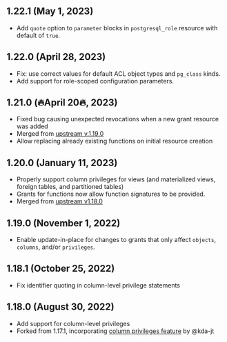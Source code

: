 ## 1.22.1 (May 1, 2023)

* Add `quote` option to `parameter` blocks in `postgresql_role` resource with default of `true`.

## 1.22.0 (April 28, 2023)

* Fix: use correct values for default ACL object types and `pg_class` kinds.
* Add support for role-scoped configuration parameters.

## 1.21.0 (🔥April 20🔥, 2023)

* Fixed bug causing unexpected revocations when a new grant resource was added
* Merged from [upstream v.1.19.0](https://github.com/cyrilgdn/terraform-provider-postgresql/commit/cb85b9f45ee77b761d8ce08fd74f65350e152256)
* Allow replacing already existing functions on initial resource creation

## 1.20.0 (January 11, 2023)

* Properly support column privileges for views (and materialized views, foreign tables, and partitioned tables)
* Grants for functions now allow function signatures to be provided.
* Merged from [upstream v1.18.0](https://github.com/cyrilgdn/terraform-provider-postgresql/commit/83f06753691b48f7caea7616e6fd443a085761a0)

## 1.19.0 (November 1, 2022)

* Enable update-in-place for changes to grants that only affect `objects`, `columns`, and/or `privileges`.

## 1.18.1 (October 25, 2022)

* Fix identifier quoting in column-level privilege statements

## 1.18.0 (August 30, 2022)

* Add support for column-level privileges
* Forked from 1.17.1, incorporating [column privileges feature](https://github.com/kda-jt/terraform-provider-postgresql/tree/feat-add-column-level-management) by @kda-jt
